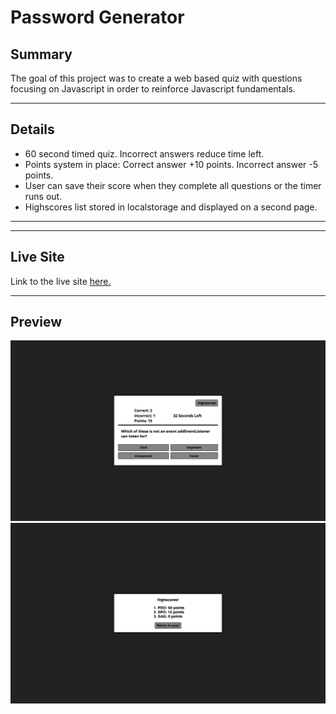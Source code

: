 # Password Generator

## Summary

The goal of this project was to create a web based quiz with questions focusing on Javascript in order to reinforce Javascript fundamentals.

---

## Details

* 60 second timed quiz. Incorrect answers reduce time left.
* Points system in place: Correct answer +10 points. Incorrect answer -5 points.
* User can save their score when they complete all questions or the timer runs out.
* Highscores list stored in localstorage and displayed on a second page.


---



---

## Live Site

Link to the live site [here.](https://seanovery.github.io/password-generator/)

---

## Preview

![Main Quiz Screenshot](./assets/images/main-quiz.png)
![Highscores Screenshot](./assets/images/highscores.png)
